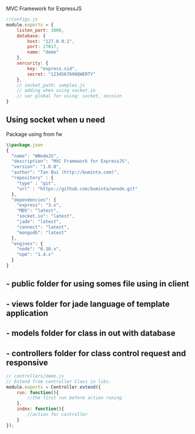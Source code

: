 MVC Framework for ExpressJS
``` javascript
//configs.js
module.exports = {
	listen_port: 3000,
	database: {
		host: "127.0.0.1",
		port: 27017,
		name: "demo"
	},
	sercurity: {
		key: "express.sid",
		secret: "1234567890QWERTY"
	},
	// socket_path: samples.js
	// adding when using socket.io
	// var global for using: socket, session
}
```
## Using socket when u need

Package using from fw
``` javascript
\\package.json
{
  "name": "WNodeJS",
  "description": "MVC Framework for ExpressJS",
  "version": "1.0.0",
  "author": "Tan Bui (http://buminta.com)",
  "repository" : {
    "type" : "git",
    "url" : "https://github.com/buminta/wnode.git"
  },
  "dependencies": {
    "express": "3.x",
    "MD5": "latest",
    "socket.io": "latest",
    "jade": "latest",
    "connect": "latest",
    "mongodb": "latest"
  },
  "engines": {
    "node": "0.10.x",
    "npm": "1.4.x"
  }
}
```

## - public folder for using somes file using in client
## - views folder for jade language of template application
## - models folder for class in out with database
## - controllers folder for class control request and responsive

``` javascript
// controllers/demo.js
// Extend from controller Class in libs.
module.exports = Controller.extend({
	run: function(){
		//the first run before action runing
	},
	index: function(){
		//action for controller
	}
});

```
